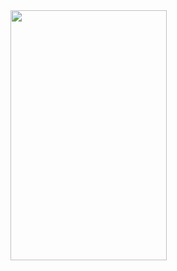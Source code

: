 <img src="https://github.com/BequeenCode/myBMICalculator/assets/174067342/1c614c61-ef84-4eb6-9703-e266ec48c77d" height="400"  width="250"/>
